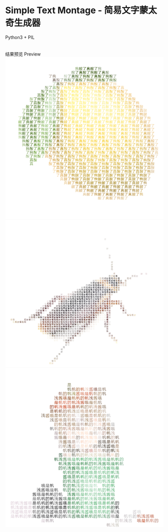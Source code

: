 # Simple Text Montage -  简易文字蒙太奇生成器
Python3 + PIL<br/><br/>
<br/>结果预览 Preview<br/>
![alt text](https://github.com/FerryYoungFan/SimpleTextMontage/blob/master/examples/result1.png)
![alt text](https://github.com/FerryYoungFan/SimpleTextMontage/blob/master/examples/result2.png)
![alt text](https://github.com/FerryYoungFan/SimpleTextMontage/blob/master/examples/result3.png)
